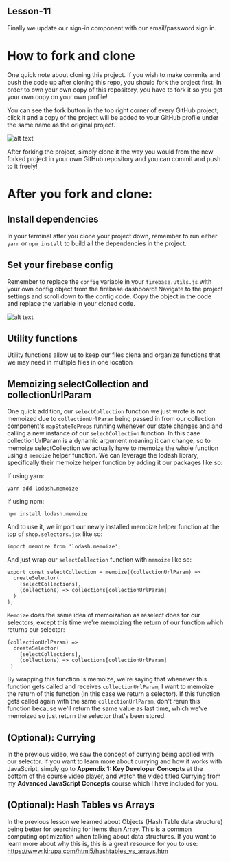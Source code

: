 ## Lesson-11

Finally we update our sign-in component with our email/password sign in.

# How to fork and clone

One quick note about cloning this project. If you wish to make commits and push the code up after cloning this repo, you should fork the project first. In order to own your own copy of this repository, you have to fork it so you get your own copy on your own profile!

You can see the fork button in the top right corner of every GitHub project; click it and a copy of the project will be added to your GitHub profile under the same name as the original project.

![alt text](https://i.ibb.co/1YN7SJ6/Screen-Shot-2019-07-01-at-2-02-40-AM.png "image to fork button")

After forking the project, simply clone it the way you would from the new forked project in your own GitHub repository and you can commit and push to it freely!


# After you fork and clone:

## Install dependencies

In your terminal after you clone your project down, remember to run either `yarn` or `npm install` to build all the dependencies in the project.

## Set your firebase config

Remember to replace the `config` variable in your `firebase.utils.js` with your own config object from the firebase dashboard! Navigate to the project settings and scroll down to the config code. Copy the object in the code and replace the variable in your cloned code.

![alt text](https://i.ibb.co/6ywMkBf/Screen-Shot-2019-07-01-at-11-35-02-AM.png "image to firebase config")


## Utility functions

Utility functions allow us to keep our files clena and organize functions that we may need in multiple files in one location

## Memoizing selectCollection and collectionUrlParam

One quick addition, our `selectCollection` function we just wrote is not memoized due to `collectionUrlParam` being passed in from our collection component's `mapStateToProps` running whenever our state changes and and calling a new instance of our `selectCollection` function. In this case collectionUrlParam is a dynamic argument meaning it can change, so to memoize selectCollection we actually have to memoize the whole function using a `memoize` helper function. We can leverage the lodash library, specifically their memoize helper function by adding it our packages like so:

If using yarn:

    yarn add lodash.memoize


If using npm:

    npm install lodash.memoize


And to use it, we import our newly installed memoize helper function at the top of `shop.selectors.jsx` like so:

    import memoize from 'lodash.memoize';

And just wrap our `selectCollection` function with `memoize` like so:

    export const selectCollection = memoize((collectionUrlParam) =>
      createSelector(
        [selectCollections],
        (collections) => collections[collectionUrlParam]
      )
    );

`Memoize` does the same idea of memoization as reselect does for our selectors, except this time we're memoizing the return of our function which returns our selector:

    (collectionUrlParam) =>
      createSelector(
        [selectCollections],
        (collections) => collections[collectionUrlParam]
     )

By wrapping this function is memoize, we're saying that whenever this function gets called and receives `collectionUrlParam`, I want to memoize the return of this function (in this case we return a selector). If this function gets called again with the same `collectionUrlParam`, don't rerun this function because we'll return the same value as last time, which we've memoized so just return the selector that's been stored.

## (Optional): Currying

In the previous video, we saw the concept of currying being applied with our selector. If you want to learn more about currying and how it works with JavaScript, simply go to **Appendix 1: Key Developer Concepts** at the bottom of the course video player, and watch the video titled Currying from my **Advanced JavaScript Concepts** course which I have included for you. 

## (Optional): Hash Tables vs Arrays

In the previous lesson we learned about Objects (Hash Table data structure) being better for searching for items than Array. This is a common computing optimization when talking about data structures. If you want to learn more about why this is, this is a great resource for you to use: https://www.kirupa.com/html5/hashtables_vs_arrays.htm